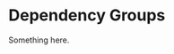 [title]: # (Dependency Groups)
[tags]: # (XXX)
[priority]: # (2935)
# Dependency Groups
Something here.

